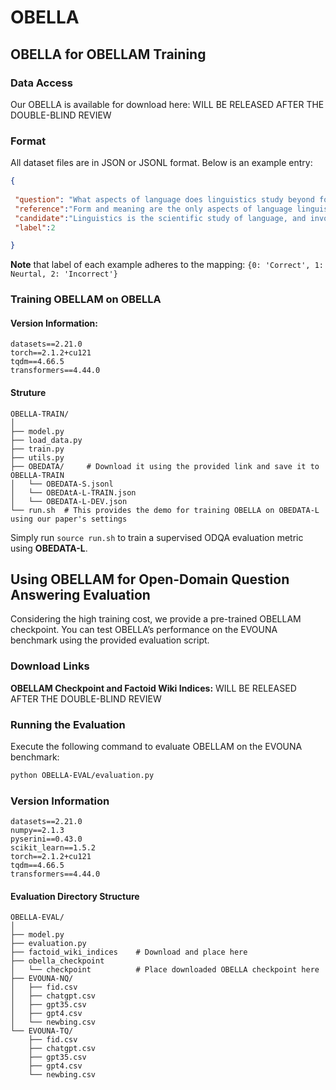 # OBELLA



## OBELLA for OBELLAM Training



### **Data Access**

Our OBELLA is available for download here: WILL BE RELEASED AFTER THE DOUBLE-BLIND REVIEW

### Format

All dataset files are in JSON or JSONL format. Below is an example entry:

```json
{
  
 "question": "What aspects of language does linguistics study beyond form and meaning?",
 "reference":"Form and meaning are the only aspects of language linguistics is concerned with.",
 "candidate":"Linguistics is the scientific study of language, and involves an analysis of language form, 								language meaning, and language in context. The earliest activities in the documentation and 								description of language have been attributed to the 4th century BCE Indian grammarian 							 				P\u0101\u1e47ini, who wrote a formal description of the Sanskrit language in his 														\"A\u1e63\u1e6d\u0101dhy\u0101y\u012b \".",
 "label":2

}

```

**Note** that label of each example adheres to the mapping: `{0: 'Correct', 1: Neurtal, 2: 'Incorrect'}`

### **Training OBELLAM on OBELLA**

#### Version Information:

```
datasets==2.21.0
torch==2.1.2+cu121
tqdm==4.66.5
transformers==4.44.0
```

#### Struture

```
OBELLA-TRAIN/
│
├── model.py         
├── load_data.py      
├── train.py       
├── utils.py    
├── OBEDATA/     # Download it using the provided link and save it to OBELLA-TRAIN
│   └── OBEDATA-S.jsonl      
│   └── OBEDAtA-L-TRAIN.json
│   └── OBEDATA-L-DEV.json
└── run.sh  # This provides the demo for training OBELLA on OBEDATA-L using our paper's settings
```

Simply run `source run.sh` to train a supervised ODQA evaluation metric using **OBEDATA-L**.

## Using OBELLAM for Open-Domain Question Answering Evaluation

Considering the high training cost, we provide a pre-trained OBELLAM checkpoint. You can test OBELLA’s performance on the EVOUNA benchmark using the provided evaluation script.

### **Download Links**

**OBELLAM Checkpoint and Factoid Wiki Indices:** WILL BE RELEASED AFTER THE DOUBLE-BLIND REVIEW

### **Running the Evaluation**

Execute the following command to evaluate OBELLAM on the EVOUNA benchmark:

```bash
python OBELLA-EVAL/evaluation.py
```



### Version Information

```
datasets==2.21.0
numpy==2.1.3
pyserini==0.43.0
scikit_learn==1.5.2
torch==2.1.2+cu121
tqdm==4.66.5
transformers==4.44.0
```

#### **Evaluation Directory Structure**

```
OBELLA-EVAL/
│
├── model.py         
├── evaluation.py            
├── factoid_wiki_indices    # Download and place here
├── obella_checkpoint
│   └── checkpoint          # Place downloaded OBELLA checkpoint here
├── EVOUNA-NQ/             
│   ├── fid.csv      
│   ├── chatgpt.csv
│   ├── gpt35.csv
│   ├── gpt4.csv
│   └── newbing.csv
└── EVOUNA-TQ/             
    ├── fid.csv      
    ├── chatgpt.csv
    ├── gpt35.csv
    ├── gpt4.csv
    └── newbing.csv
```


